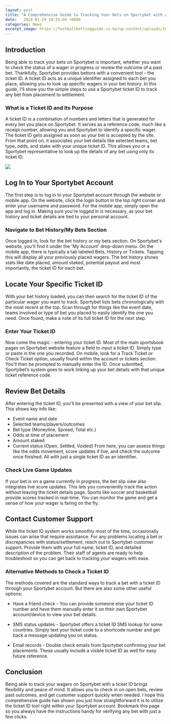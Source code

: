 ```yaml
---
layout: post
title: "A Comprehensive Guide to Tracking Your Bets on Sportybet with a Ticket ID"
date:   2024-01-29 18:55:09 +0000
categories: News
excerpt_image: https://footballbettingguide.co.ke/wp-content/uploads/2020/08/19/how-to-bet-in-sportybet-5.jpg
---
```

## Introduction
Being able to track your bets on Sportybet is important, whether you want to check the status of a wager in progress or review the outcome of a past bet. Thankfully, Sportybet provides bettors with a convenient tool - the ticket ID. A ticket ID acts as a unique identifier assigned to each bet you place, allowing you to look up specific wagers in your bet history. In this guide, I'll show you the simple steps to use a Sportybet ticket ID to track any bet from placement to settlement.

### What is a Ticket ID and Its Purpose
A ticket ID is a combination of numbers and letters that is generated for every bet you place on Sportybet. It serves as a reference code, much like a receipt number, allowing you and Sportybet to identify a specific wager. The ticket ID gets assigned as soon as your bet is accepted by the site. From that point on, it associates your bet details like selected teams, bet type, odds, and stake with your unique ticket ID. This allows you or a Sportybet representative to look up the details of any bet using only its ticket ID.


![](https://footballbettingguide.co.ke/wp-content/uploads/2020/08/19/how-to-bet-in-sportybet-5.jpg)
## Log In to Your Sportybet Account  
The first step is to log in to your Sportybet account through the website or mobile app. On the website, click the login button in the top right corner and enter your username and password. For the mobile app, simply open the app and log in. Making sure you're logged in is necessary, as your bet history and ticket details are tied to your personal account.

### Navigate to Bet History/My Bets Section
Once logged in, look for the bet history or my bets section. On Sportybet's website, you'll find it under the 'My Account' drop-down menu. On the mobile app, there is typically a tab labeled Bets, History or Tickets. Tapping this will display all your previously placed wagers. The bet history shows stats like date placed, amount staked, potential payout and most importantly, the ticket ID for each bet.

## Locate Your Specific Ticket ID
With your bet history loaded, you can then search for the ticket ID of the particular wager you want to track. Sportybet lists bets chronologically with the most recent at the top. Scan through for things like the event date, teams involved or type of bet you placed to easily identify the one you need. Once found, make a note of its full ticket ID for the next step.

### Enter Your Ticket ID
Now come the magic - entering your ticket ID. Most of the main sportsbook pages on Sportybet website feature a field to input a ticket ID. Simply type or paste in the one you recorded. On mobile, look for a Track Ticket or Check Ticket option, usually found within the account or tickets section. You'll then be prompted to manually enter the ID. Once submitted, Sportybet’s system goes to work linking up your bet details with that unique ticket reference code. 

## Review Bet Details  
After entering the ticket ID, you'll be presented with a view of your bet slip. This shows key info like:
- Event name and date
- Selected teams/players/outcomes
- Bet type (Moneyline, Spread, Total etc.)  
- Odds at time of placement
- Amount staked
- Current status (Open, Settled, Voided)
From here, you can assess things like the odds movement, score updates if live, and check the outcome once finished. All with just a single ticket ID as an identifier.

### Check Live Game Updates
If your bet is on a game currently in progress, the bet slip view also integrates live score updates. This lets you conveniently track the action without leaving the ticket details page. Sports like soccer and basketball provide scores tracked in real-time. You can monitor the game and get a sense of how your wager is faring on the fly.

## Contact Customer Support
While the ticket ID system works smoothly most of the time, occasionally issues can arise that require assistance. For any problems locating a bet or discrepancies with status/settlement, reach out to Sportybet customer support. Provide them with your full name, ticket ID, and detailed description of the problem. Their staff of agents are ready to help troubleshoot so you can get back to tracking your wagers with ease. 

### Alternative Methods to Check a Ticket ID
The methods covered are the standard ways to track a bet with a ticket ID through your Sportybet account. But there are also some other useful options:

- Have a friend check - You can provide someone else your ticket ID number and have them manually enter it on their own Sportybet account/device to view your bet details.

- SMS status updates - Sportybet offers a ticket ID SMS lookup for some countries. Simply text your ticket code to a shortcode number and get back a message updating you on status.

- Email records - Double check emails from Sportybet confirming your bet placements. These usually include a visible ticket ID as well for easy future reference.

## Conclusion
Being able to track your wagers on Sportybet with a ticket ID brings flexibility and peace of mind. It allows you to check in on open bets, review past outcomes, and get customer support quickly when needed. I hope this comprehensive guide has shown you just how straightforward it is to utilize the ticket ID tool right within your Sportybet account. Bookmark this page so you always have the instructions handy for verifying any bet with just a few clicks.
